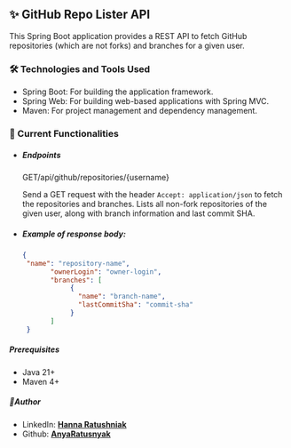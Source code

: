 ## ✨ GitHub Repo Lister API 
This Spring Boot application provides a REST API to fetch GitHub repositories (which are not forks) and branches for a given user.

### 🛠️ Technologies and Tools Used
- Spring Boot: For building the application framework.
- Spring Web: For building web-based applications with Spring MVC.
- Maven: For project management and dependency management.

### 🚀 Current Functionalities
- ##### Endpoints
  GET/api/github/repositories/{username}   


  Send a GET request with the header `Accept: application/json` to fetch the repositories and branches.
  Lists all non-fork repositories of the given user, along with branch information and last commit SHA.
- ##### Example of response body:
     ```json
     {
      "name": "repository-name",
            "ownerLogin": "owner-login",
            "branches": [
                 {
                   "name": "branch-name",
                   "lastCommitSha": "commit-sha"
                 }
            ]
      }
     ```
##### Prerequisites
- Java 21+
- Maven 4+

##### 👷Author
- LinkedIn: **[Hanna Ratushniak](https://www.linkedin.com/in/hanna-ratushnyak/)**
- Github: **[AnyaRatusnyak](https://github.com/AnyaRatusnyak)**